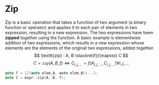 Zip
===

Zip is a basic operation that takes a function of two argument (a binary
function or operator) and applies it to each pair of elements in two 
expression, resulting in a new expression. The two expressions have been
__zipped__ together using the function. A basic example is elementwise addition
of two expressions, which results in a new expression whose elements are the 
elements of the original two expressions, added together.
$$
\texttt{zip} : A, B \stackrel{f}{\mapsto} C
$$
$$
C = \texttt{zip}(A, B, f) \Leftrightarrow C_{i, j, \ldots} = f(A_{i, j, \ldots}, C_{i, j, \ldots}) \forall i, j, \ldots
$$
```c++
auto f = [](auto elem_A, auto elem_B){...};
auto C = expr::zip(A, B, f);
```
